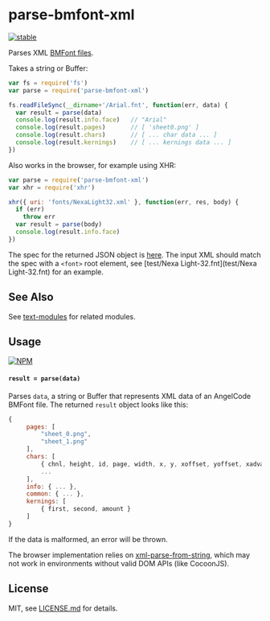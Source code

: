 # parse-bmfont-xml

[![stable](http://badges.github.io/stability-badges/dist/stable.svg)](http://github.com/badges/stability-badges)

Parses XML [BMFont files](http://www.angelcode.com/products/bmfont/).

Takes a string or Buffer:

```js
var fs = require('fs')
var parse = require('parse-bmfont-xml')

fs.readFileSync(__dirname+'/Arial.fnt', function(err, data) {
  var result = parse(data)
  console.log(result.info.face)   // "Arial"
  console.log(result.pages)       // [ 'sheet0.png' ]
  console.log(result.chars)       // [ ... char data ... ]
  console.log(result.kernings)    // [ ... kernings data ... ]
})
```

Also works in the browser, for example using XHR:

```js
var parse = require('parse-bmfont-xml')
var xhr = require('xhr')

xhr({ uri: 'fonts/NexaLight32.xml' }, function(err, res, body) {
  if (err)
    throw err
  var result = parse(body)
  console.log(result.info.face)
})
```

The spec for the returned JSON object is [here](https://github.com/mattdesl/bmfont2json/wiki/JsonSpec). The input XML should match the spec with a `<font>` root element, see [test/Nexa Light-32.fnt](test/Nexa Light-32.fnt) for an example.

## See Also

See [text-modules](https://github.com/mattdesl/text-modules) for related modules.

## Usage

[![NPM](https://nodei.co/npm/parse-bmfont-xml.png)](https://www.npmjs.com/package/parse-bmfont-xml)

#### `result = parse(data)`

Parses `data`, a string or Buffer that represents XML data of an AngelCode BMFont file. The returned `result` object looks like this:

```js
{
     pages: [
         "sheet_0.png",
         "sheet_1.png"
     ],
     chars: [
         { chnl, height, id, page, width, x, y, xoffset, yoffset, xadvance },
         ...
     ],
     info: { ... },
     common: { ... },
     kernings: [
         { first, second, amount }
     ]
}
```

If the data is malformed, an error will be thrown.

The browser implementation relies on [xml-parse-from-string](https://github.com/Jam3/xml-parse-from-string), which may not work in environments without valid DOM APIs (like CocoonJS).

## License

MIT, see [LICENSE.md](http://github.com/mattdesl/parse-bmfont-xml/blob/master/LICENSE.md) for details.
